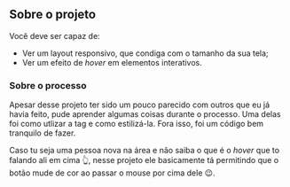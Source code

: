 ## Sobre o projeto

Você deve ser capaz de:

- Ver um layout responsivo, que condiga com o tamanho da sua tela;
- Ver um efeito de _hover_ em elementos interativos.

### Sobre o processo

Apesar desse projeto ter sido um pouco parecido com outros que eu já havia feito, pude aprender algumas coisas durante o processo. Uma delas foi como utlizar a tag <picture> e como estilizá-la. Fora isso, foi um código bem tranquilo de fazer. 

Caso tu seja uma pessoa nova na área e não saiba o que é o _hover_ que to falando ali em cima :point_up_2:, nesse projeto ele basicamente tá permitindo que o botão mude de cor ao passar o mouse por cima dele :wink:.
